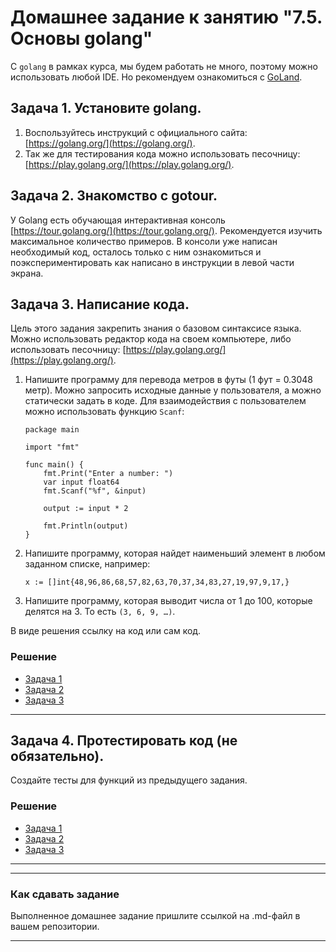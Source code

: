 # Домашнее задание к занятию "7.5. Основы golang"

С `golang` в рамках курса, мы будем работать не много, поэтому можно использовать любой IDE. 
Но рекомендуем ознакомиться с [GoLand](https://www.jetbrains.com/ru-ru/go/).  

## Задача 1. Установите golang.
1. Воспользуйтесь инструкций с официального сайта: [https://golang.org/](https://golang.org/).
2. Так же для тестирования кода можно использовать песочницу: [https://play.golang.org/](https://play.golang.org/).

## Задача 2. Знакомство с gotour.
У Golang есть обучающая интерактивная консоль [https://tour.golang.org/](https://tour.golang.org/). 
Рекомендуется изучить максимальное количество примеров. В консоли уже написан необходимый код, 
осталось только с ним ознакомиться и поэкспериментировать как написано в инструкции в левой части экрана.  

## Задача 3. Написание кода. 
Цель этого задания закрепить знания о базовом синтаксисе языка. Можно использовать редактор кода 
на своем компьютере, либо использовать песочницу: [https://play.golang.org/](https://play.golang.org/).

1. Напишите программу для перевода метров в футы (1 фут = 0.3048 метр). Можно запросить исходные данные 
у пользователя, а можно статически задать в коде.
    Для взаимодействия с пользователем можно использовать функцию `Scanf`:
    ```
    package main
    
    import "fmt"
    
    func main() {
        fmt.Print("Enter a number: ")
        var input float64
        fmt.Scanf("%f", &input)
    
        output := input * 2
    
        fmt.Println(output)    
    }
    ```
 
1. Напишите программу, которая найдет наименьший элемент в любом заданном списке, например:
    ```
    x := []int{48,96,86,68,57,82,63,70,37,34,83,27,19,97,9,17,}
    ```
1. Напишите программу, которая выводит числа от 1 до 100, которые делятся на 3. То есть `(3, 6, 9, …)`.

В виде решения ссылку на код или сам код.   
### Решение 

- [Задача 1](https://github.com/rdegtyarev/virt-homeworks/blob/master/07-terraform-05-golang/task-3/t1/t1.go)
- [Задача 2](https://github.com/rdegtyarev/virt-homeworks/blob/master/07-terraform-05-golang/task-3/t2/t2.go)
- [Задача 3](https://github.com/rdegtyarev/virt-homeworks/blob/master/07-terraform-05-golang/task-3/t3/t3.go) 
  
---
## Задача 4. Протестировать код (не обязательно).

Создайте тесты для функций из предыдущего задания. 

### Решение 

- [Задача 1](https://github.com/rdegtyarev/virt-homeworks/blob/master/07-terraform-05-golang/task-3/t1/t1_test.go)
- [Задача 2](https://github.com/rdegtyarev/virt-homeworks/blob/master/07-terraform-05-golang/task-3/t2/t2_test.go)
- [Задача 3](https://github.com/rdegtyarev/virt-homeworks/blob/master/07-terraform-05-golang/task-3/t3/t3_test.go) 
  
---
---

### Как cдавать задание

Выполненное домашнее задание пришлите ссылкой на .md-файл в вашем репозитории.

---

